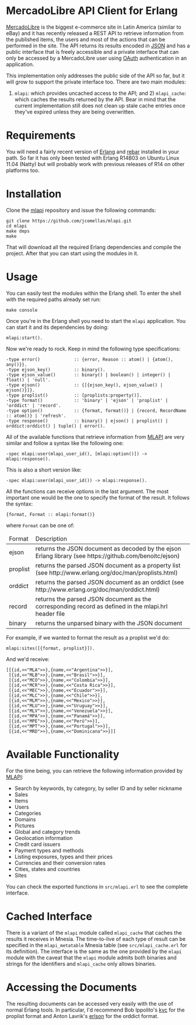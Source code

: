 MercadoLibre API Client for Erlang
==================================

[MercadoLibre](http://www.mercadolibre.com/) is the biggest e-commerce site in
Latin America (similar to eBay) and it has recently released a REST API to
retrieve information from the published items, the users and most of the actions
that can be performed in the site. The API returns its results encoded in
[JSON](http://www.json.org/) and has a public interface that is freely
accessible and a private interface that can only be accessed by a MercadoLibre
user using [OAuth](http://oauth.net/) authentication in an application.

This implementation only addresses the public side of the API so far, but it
will grow to support the private interface too. There are two main modules:
1) ``mlapi``: which provides uncached access to the API; and 2) ``mlapi_cache``:
which caches the results returned by the API. Bear in mind that the current
implementation still does not clean up stale cache entries once they've expired
unless they are being overwritten.

Requirements
============
You will need a fairly recent version of [Erlang](http://www.erlang.org/) and
[rebar](https://github.com/basho/rebar) installed in your path. So far it has
only been tested with Erlang R14B03 on Ubuntu Linux 11.04 (Natty) but will
probably work with previous releases of R14 on other platforms too.

Installation
============
Clone the [mlapi](https://github.com/jcomellas/mlapi) repository and issue the
following commands:

    git clone https://github.com/jcomellas/mlapi.git
    cd mlapi
    make deps
    make

That will download all the required Erlang dependencies and compile the project.
After that you can start using the modules in it.

Usage
=====
You can easily test the modules within the Erlang shell. To enter the shell with
the required paths already set run:

    make console

Once you're in the Erlang shell you need to start the ``mlapi`` application. You
can start it and its dependencies by doing:

    mlapi:start().

Now we're ready to rock. Keep in mind the following type specifications:

    -type error()             :: {error, Reason :: atom() | {atom(), any()}}.
    -type ejson_key()         :: binary().
    -type ejson_value()       :: binary() | boolean() | integer() | float() | 'null'.
    -type ejson()             :: {[{ejson_key(), ejson_value() | ejson()}]}.
    -type proplist()          :: [proplists:property()].
    -type format()            :: 'binary' | 'ejson' | 'proplist' | 'orddict' | 'record'.
    -type option()            :: {format, format()} | {record, RecordName :: atom()} | 'refresh'.
    -type response()          :: binary() | ejson() | proplist() | orddict:orddict() | tuple() | error().

All of the available functions that retrieve information from [MLAPI](http://www.mercadolibre.io/)
are very similar and follow a syntax like the following one:

    -spec mlapi:user(mlapi_user_id(), [mlapi:option()]) -> mlapi:response().

This is also a short version like:

    -spec mlapi:user(mlapi_user_id()) -> mlapi:response().

All the functions can receive options in the last argument. The most important
one would be the one to specify the format of the result. It follows the syntax:

    {format, Format :: mlapi:format()}

where ``Format`` can be one of:

<table>
 <thead>
  <tr><td>Format</td><td>Description</td></tr>
 </thead>
 <tbody>
  <tr><td>ejson</td><td>returns the JSON document as decoded by the ejson Erlang library (see https://github.com/benoitc/ejson)</td></tr>
  <tr><td>proplist</td><td>returns the parsed JSON document as a property list (see http://www.erlang.org/doc/man/proplists.html)</td></tr>
  <tr><td>orddict</td><td>returns the parsed JSON document as an orddict (see http://www.erlang.org/doc/man/orddict.html)</td></tr>
  <tr><td>record</td><td>returns the parsed JSON document as the corresponding record as defined in the mlapi.hrl header file</td></tr>
  <tr><td>binary</td><td>returns the unparsed binary with the JSON document</td></tr>
 </tbody>
</table>

For example, if we wanted to format the result as a proplist we'd do:

    mlapi:sites([{format, proplist}]).

And we'd receive:

    [[{id,<<"MLA">>},{name,<<"Argentina">>}],
     [{id,<<"MLB">>},{name,<<"Brasil">>}],
     [{id,<<"MCO">>},{name,<<"Colombia">>}],
     [{id,<<"MCR">>},{name,<<"Costa Rica">>}],
     [{id,<<"MEC">>},{name,<<"Ecuador">>}],
     [{id,<<"MLC">>},{name,<<"Chile">>}],
     [{id,<<"MLM">>},{name,<<"Mexico">>}],
     [{id,<<"MLU">>},{name,<<"Uruguay">>}],
     [{id,<<"MLV">>},{name,<<"Venezuela">>}],
     [{id,<<"MPA">>},{name,<<"Panamá">>}],
     [{id,<<"MPE">>},{name,<<"Perú">>}],
     [{id,<<"MPT">>},{name,<<"Portugal">>}],
     [{id,<<"MRD">>},{name,<<"Dominicana">>}]]

Available Functionality
=======================
For the time being, you can retrieve the following information provided by [MLAPI](http://www.mercadolibre.io/):

- Search by keywords, by category, by seller ID and by seller nickname
- Sales
- Items
- Users
- Categories
- Domains
- Pictures
- Global and category trends
- Geolocation information
- Credit card issuers
- Payment types and methods
- Listing exposures, types and their prices
- Currencies and their conversion rates
- Cities, states and countries
- Sites

You can check the exported functions in ``src/mlapi.erl`` to see the complete interface.

Cached Interface
================
There is a variant of the ``mlapi`` module called ``mlapi_cache`` that caches
the results it receives in Mnesia. The time-to-live of each type of result can
be specified in the ``mlapi_metatable`` Mnesia table (see ``src/mlapi_cache.erl``
for its definition). The interface is the same as the one provided by the
``mlapi`` module with the caveat that the ``mlapi`` module admits both binaries
and strings for the identifiers and ``mlapi_cache`` only allows binaries.

Accessing the Documents
=======================
The resulting documents can be accessed very easily with the use of normal
Erlang tools. In particular, I'd recommend Bob Ippolito's [kvc](https://github.com/etrepum/kvc)
for the proplist format and Anton Lavrik's [erlson](https://github.com/alavrik/erlson.git)
for the orddict format.
